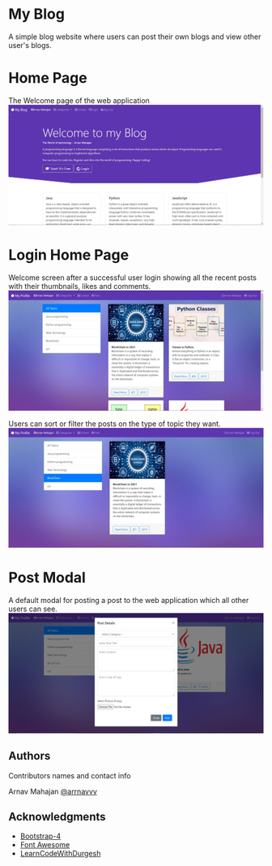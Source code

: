 # My Blog

A simple blog website where users can post their own blogs and view other user's blogs.

# Home Page
The Welcome page of the web application
![Screenshot](Capture1.JPG)

# Login Home Page
Welcome screen after a successful user login showing all the recent posts with their thumbnails, likes and comments.
![Screenshot](home.JPG)

Users can sort or filter the posts on the type of topic they want.
![Screenshot](sortHome.JPG)

# Post Modal
A default modal for posting a post to the web application which all other users can see.
![Screenshot](post.JPG)
## Authors

Contributors names and contact info

Arnav Mahajan
[@arrnavvv](https://github.com/arrnavvv)



## Acknowledgments

* [Bootstrap-4](https://getbootstrap.com/docs/4.0/getting-started/introduction/)
* [Font Awesome](https://fontawesome.com/v4.7.0/icon/globe)
* [LearnCodeWithDurgesh](https://www.youtube.com/channel/UC-Gn7EgShAINFthjuzxi9PQ)
